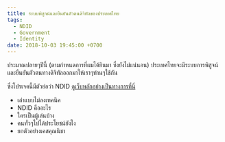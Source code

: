 ```yaml
---
title: ระบบพิสูจน์และยืนยันตัวตนดิจิทัลของประเทศไทย
tags:
  - NDID
  - Government
  - Identity
date: 2018-10-03 19:45:00 +0700
---
```


ประมาณปลายๆปีนี้ (ตามกำหนดการที่ผมได้ยินมา ซึ่งยังไม่แน่นอน)
ประเทศไทยจะมีระบบการพิสูจน์และยืนยันตัวตนทางดิจิทัลออกมาให้เราๆท่านๆใช้กัน

ซึ่งโปรเจคนี้มีตัวย่อว่า NDID [ดูเว็บหลักอย่างเป็นทางการที่นี่][official]

- เล่าแบบไม่ลงเทคนิค
- NDID คืออะไร
- ใครเป็นผู้เล่นบ้าง
- คนทั่วๆไปได้ประโยชน์ยังไง
- ยกตัวอย่างเคสคุณนิชา

[official]: //www.digitalid.or.th/